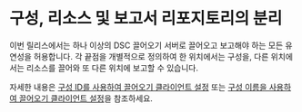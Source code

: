 # <a name="separation-of-configuration-resource-and-report-repositories"></a>구성, 리소스 및 보고서 리포지토리의 분리

이번 릴리스에서는 하나 이상의 DSC 끌어오기 서버로 끌어오고 보고해야 하는 모든 유연성을 허용합니다. 각 끝점을 개별적으로 정의하여 한 위치에서는 구성을, 다른 위치에서는 리소스를 끌어와 또 다른 위치에 보고할 수 있습니다. 

자세한 내용은 [구성 ID를 사용하여 끌어오기 클라이언트 설정](https://msdn.microsoft.com/powershell/dsc/pullclientconfigid) 또는 [구성 이름을 사용하여 끌어오기 클라이언트 설정](https://msdn.microsoft.com/powershell/dsc/pullclientconfignames)을 참조하세요.